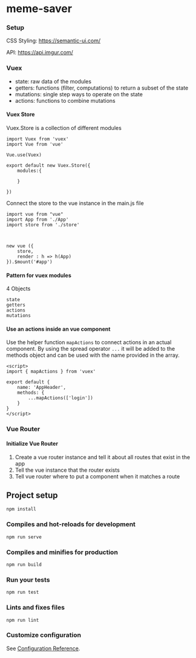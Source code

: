 # meme-saver

### Setup

CSS Styling: https://semantic-ui.com/

API: https://api.imgur.com/

### Vuex

- state:      raw data of the modules
- getters:    functions (filter, computations) to return a subset of the state
- mutations:  single step ways to operate on the state
- actions:    functions to combine mutations

#### Vuex Store
Vuex.Store is a collection of different modules
```
import Vuex from 'vuex'
import Vue from 'vue'

Vue.use(Vuex)

export default new Vuex.Store({
    modules:{
        
    }

})
```


Connect the store to the vue instance in the main.js file

```
import vue from "vue"
import App from './App'
import store from './store'



new vue ({
    store,
    render : h => h(App)
}).$mount('#app')
```
#### Pattern for vuex modules

4 Objects
```
state
getters
actions
mutations
```
#### Use an actions inside an vue component
Use the helper function `mapActions` to connect actions in an actual component. By using the spread operator `...` it will be added to the methods object and can be used with the name provided in the array.
```
<script>
import { mapActions } from 'vuex'

export default {
    name: 'AppHeader',
    methods: {
        ...mapActions(['login'])
    } 
}
</script>
```
### Vue Router

#### Initialize Vue Router

1. Create a vue router instance and tell it about all routes that exist in the app
2. Tell the vue instance that the router exists
3. Tell vue router where to put a component when it matches a route


## Project setup
```
npm install
```

### Compiles and hot-reloads for development
```
npm run serve
```

### Compiles and minifies for production
```
npm run build
```

### Run your tests
```
npm run test
```

### Lints and fixes files
```
npm run lint
```

### Customize configuration
See [Configuration Reference](https://cli.vuejs.org/config/).
